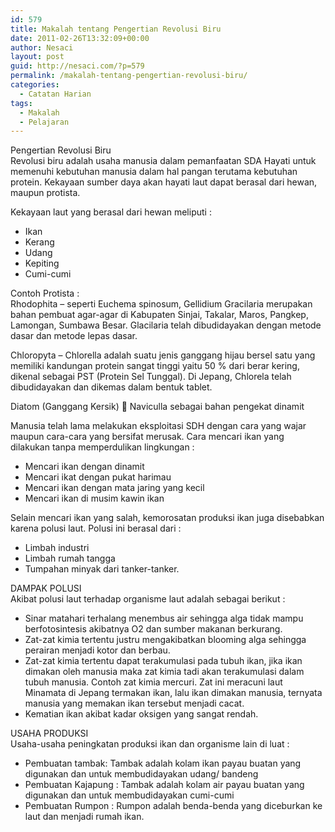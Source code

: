 ```yaml
---
id: 579
title: Makalah tentang Pengertian Revolusi Biru
date: 2011-02-26T13:32:09+00:00
author: Nesaci
layout: post
guid: http://nesaci.com/?p=579
permalink: /makalah-tentang-pengertian-revolusi-biru/
categories:
  - Catatan Harian
tags:
  - Makalah
  - Pelajaran
---
```

Pengertian Revolusi Biru  
Revolusi biru adalah usaha manusia dalam pemanfaatan SDA Hayati untuk memenuhi kebutuhan manusia dalam hal pangan terutama kebutuhan protein. Kekayaan sumber daya akan hayati laut dapat berasal dari hewan, maupun protista.

Kekayaan laut yang berasal dari hewan meliputi :

  * Ikan
  * Kerang
  * Udang
  * Kepiting
  * Cumi-cumi

Contoh Protista :  
Rhodophita &#8211; seperti Euchema spinosum, Gellidium Gracilaria merupakan bahan pembuat agar-agar di Kabupaten Sinjai, Takalar, Maros, Pangkep, Lamongan, Sumbawa Besar. Glacilaria telah dibudidayakan dengan metode dasar dan metode lepas dasar.

Chloropyta &#8211; Chlorella adalah suatu jenis ganggang hijau bersel satu yang memiliki kandungan protein sangat tinggi yaitu 50 % dari berar kering, dikenal sebagai PST (Protein Sel Tunggal). Di Jepang, Chlorela telah dibudidayakan dan dikemas dalam bentuk tablet.

Diatom (Ganggang Kersik)  Naviculla sebagai bahan pengekat dinamit

Manusia telah lama melakukan eksploitasi SDH dengan cara yang wajar maupun cara-cara yang bersifat merusak. Cara mencari ikan yang dilakukan tanpa memperdulikan lingkungan :

  * Mencari ikan dengan dinamit
  * Mencari ikat dengan pukat harimau
  * Mencari ikan dengan mata jaring yang kecil
  * Mencari ikan di musim kawin ikan

Selain mencari ikan yang salah, kemorosatan produksi ikan juga disebabkan karena polusi laut. Polusi ini berasal dari :

  * Limbah industri
  * Limbah rumah tangga
  * Tumpahan minyak dari tanker-tanker.

DAMPAK POLUSI  
Akibat polusi laut terhadap organisme laut adalah sebagai berikut :

  * Sinar matahari terhalang menembus air sehingga alga tidak mampu berfotosintesis akibatnya O2 dan sumber makanan berkurang.
  * Zat-zat kimia tertentu justru mengakibatkan blooming alga sehingga perairan menjadi kotor dan berbau.
  * Zat-zat kimia tertentu dapat terakumulasi pada tubuh ikan, jika ikan dimakan oleh manusia maka zat kimia tadi akan terakumulasi dalam tubuh manusia. Contoh zat kimia mercuri. Zat ini meracuni laut Minamata di Jepang termakan ikan, lalu ikan dimakan manusia, ternyata manusia yang memakan ikan tersebut menjadi cacat.
  * Kematian ikan akibat kadar oksigen yang sangat rendah.

USAHA PRODUKSI  
Usaha-usaha peningkatan produksi ikan dan organisme lain di luat :

  * Pembuatan tambak: Tambak adalah kolam ikan payau buatan yang digunakan dan untuk membudidayakan udang/ bandeng
  * Pembuatan Kajapung : Tambak adalah kolam air payau buatan yang digunakan dan untuk membudidayakan cumi-cumi
  * Pembuatan Rumpon : Rumpon adalah benda-benda yang diceburkan ke laut dan menjadi rumah ikan.